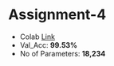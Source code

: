 # Assignment-4

- Colab [Link](https://colab.research.google.com/drive/1eH3RCkISAqWsBdN0JMMD2jgnIjN-g2IV)
- Val_Acc: **99.53%**
- No of Parameters: **18,234**
